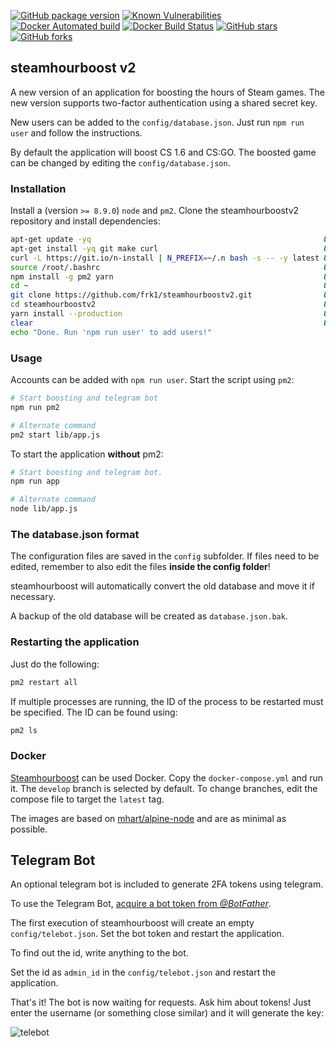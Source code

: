 [![GitHub package version](https://img.shields.io/github/package-json/v/frk1/steamhourboostv2.svg)](https://github.com/frk1/steamhourboostv2/tree/master)
[![Known Vulnerabilities](https://snyk.io/test/github/frk1/steamhourboostv2/badge.svg)](https://snyk.io/test/github/frk1/steamhourboostv2)
[![Docker Automated build](https://img.shields.io/docker/automated/frk1/steamhourboostv2.svg)](https://hub.docker.com/r/frk1/steamhourboostv2/)
[![Docker Build Status](https://img.shields.io/docker/build/frk1/steamhourboostv2.svg)](https://hub.docker.com/r/frk1/steamhourboostv2/)
[![GitHub stars](https://img.shields.io/github/stars/frk1/steamhourboostv2.svg?style=social&label=Stars)](https://github.com/frk1/steamhourboostv2)
[![GitHub forks](https://img.shields.io/github/forks/frk1/steamhourboostv2.svg?style=social&label=Fork)](https://github.com/frk1/steamhourboostv2)

## steamhourboost v2

A new version of an application for boosting the hours of Steam games. The new version supports two-factor authentication using a shared secret key.

New users can be added to the `config/database.json`. Just run `npm run user` and follow the instructions.

By default the application will boost CS 1.6 and CS:GO. The boosted game can be changed by editing the `config/database.json`.

### Installation
Install a (version `>= 8.9.0`) `node` and `pm2`. Clone the steamhourboostv2 repository and install dependencies:

```bash
apt-get update -yq                                                    && \
apt-get install -yq git make curl                                     && \
curl -L https://git.io/n-install | N_PREFIX=~/.n bash -s -- -y latest && \
source /root/.bashrc                                                  && \
npm install -g pm2 yarn                                               && \
cd ~                                                                  && \
git clone https://github.com/frk1/steamhourboostv2.git                && \
cd steamhourboostv2                                                   && \
yarn install --production                                             && \
clear                                                                 && \
echo "Done. Run 'npm run user' to add users!"
```

### Usage

Accounts can be added with `npm run user`. Start the script using `pm2`:

```bash
# Start boosting and telegram bot
npm run pm2

# Alternate command
pm2 start lib/app.js
```

To start the application **without** pm2:

```bash
# Start boosting and telegram bot.
npm run app

# Alternate command
node lib/app.js
```

### The database.json format

The configuration files are saved in the `config` subfolder.
If files need to be edited, remember to also edit the files **inside the config folder**!

steamhourboost will automatically convert the old database and move it if necessary.

A backup of the old database will be created as `database.json.bak`.

### Restarting the application

Just do the following:

```bash
pm2 restart all
```

If multiple processes are running, the ID of the process to be restarted must be specified.  The ID can be found using:

```bash
pm2 ls
```

### Docker

[Steamhourboost](https://hub.docker.com/r/frk1/steamhourboostv2/) can be used Docker. Copy the `docker-compose.yml` and run it.
The `develop` branch is selected by default. To change branches, edit the compose file to target the `latest` tag.

The images are based on [mhart/alpine-node](https://github.com/mhart/alpine-node) and are as minimal as possible.

## Telegram Bot

An optional telegram bot is included to generate 2FA tokens using telegram.

To use the Telegram Bot, [acquire a bot token from *@BotFather*](https://core.telegram.org/bots#6-botfather).

The first execution of steamhourboost will create an empty `config/telebot.json`. Set the bot token and restart the application.

To find out the id, write anything to the bot.

Set the id as `admin_id` in the `config/telebot.json` and restart the application.

That's it! The bot is now waiting for requests. Ask him about tokens! Just enter the username (or something close similar) and it will generate the key:

![telebot](https://raw.githubusercontent.com/frk1/steamhourboostv2/master/docs/telebot.gif)
